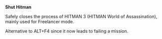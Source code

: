 **Shut Hitman**

Safely closes the process of HITMAN 3 (HITMAN World of Assassination), mainly used for Freelancer mode.

Alternative to ALT+F4 since it now leads to failing a mission.